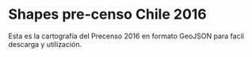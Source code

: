 # Shapes pre-censo Chile 2016

Esta es la cartografía del Precenso 2016 en formato GeoJSON para facil descarga y utilización.